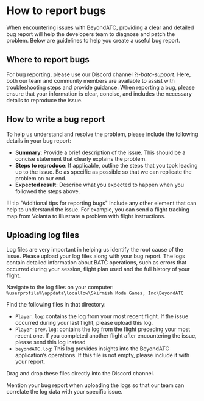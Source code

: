 # How to report bugs

When encountering issues with BeyondATC, providing a clear and detailed bug report will help the developers team to diagnose and patch the problem. Below are guidelines to help you create a useful bug report.

## Where to report bugs
For bug reporting, please use our Discord channel *?!-batc-support*. Here, both our team and community members are available to assist with troubleshooting steps and provide guidance. When reporting a bug, please ensure that your information is clear, concise, and includes the necessary details to reproduce the issue.

## How to write a bug report
To help us understand and resolve the problem, please include the following details in your bug report:

- **Summary**: Provide a brief description of the issue. This should be a concise statement that clearly explains the problem.
- **Steps to reproduce**: If applicable, outline the steps that you took leading up to the issue. Be as specific as possible so that we can replicate the problem on our end.
- **Expected result**: Describe what you expected to happen when you followed the steps above.

!!! tip "Additional tips for reporting bugs"
    Include any other element that can help to understand the issue. For example, you can send a flight tracking map from Volanta to illustrate a problem with flight instructions.

## Uploading log files
Log files are very important in helping us identify the root cause of the issue. Please upload your log files along with your bug report. The logs contain detailed information about BATC operations, such as errors that occurred during your session, flight plan used and the full history of your flight.

Navigate to the log files on your computer:  
```%userprofile%\appdata\locallow\Skirmish Mode Games, Inc\BeyondATC```

Find the following files in that directory:

- ```Player.log```: contains the log from your most recent flight. If the issue occurred during your last flight, please upload this log.
- ```Player-prev.log```: contains the log from the flight preceding your most recent one. If you completed another flight after encountering the issue, please send this log instead
- ```beyondATC.log```: This log provides insights into the BeyondATC application’s operations. If this file is not empty, please include it with your report.

Drag and drop these files directly into the Discord channel.

Mention your bug report when uploading the logs so that our team can correlate the log data with your specific issue.